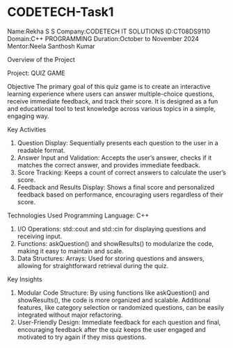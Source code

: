 # CODETECH-Task1

Name:Rekha S S
Company:CODETECH IT SOLUTIONS
ID:CT08DS9110
Domain:C++ PROGRAMMING
Duration:October to November 2024
Mentor:Neela Santhosh Kumar

Overview of the Project

Project: QUIZ GAME

Objective
The primary goal of this quiz game is to create an interactive learning experience where users can answer multiple-choice questions, receive immediate feedback, and track their score. It is designed as a fun and educational tool to test knowledge across various topics in a simple, engaging way.


Key Activities

1. Question Display: Sequentially presents each question to the user in a readable format.
2. Answer Input and Validation: Accepts the user’s answer, checks if it matches the correct answer, and provides immediate feedback.
3. Score Tracking: Keeps a count of correct answers to calculate the user’s score.
4. Feedback and Results Display: Shows a final score and personalized feedback based on performance, encouraging users regardless of their score.


Technologies Used
Programming Language: C++
1. I/O Operations: std::cout and std::cin for displaying questions and receiving input.
2. Functions: askQuestion() and showResults() to modularize the code, making it easy to maintain and scale.
3. Data Structures:
Arrays: Used for storing questions and answers, allowing for straightforward retrieval during the quiz.

Key Insights
1. Modular Code Structure: By using functions like askQuestion() and showResults(), the code is more organized and scalable. Additional features, like category selection or randomized questions, can be easily integrated without major refactoring.
2. User-Friendly Design: Immediate feedback for each question and final, encouraging feedback after the quiz keeps the user engaged and motivated to try again if they miss questions.

